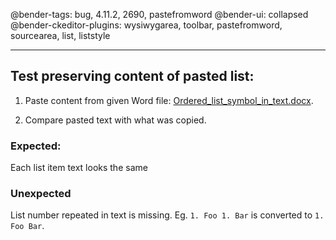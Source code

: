 @bender-tags: bug, 4.11.2, 2690, pastefromword
@bender-ui: collapsed
@bender-ckeditor-plugins: wysiwygarea, toolbar, pastefromword, sourcearea, list, liststyle

----

## Test preserving content of pasted list:

1. Paste content from given Word file:
 [Ordered_list_symbol_in_text.docx](../generated/_fixtures/Ordered_list_symbol_in_text/Ordered_list_symbol_in_text.docx).

1. Compare pasted text with what was copied.

### Expected:

Each list item text looks the same

### Unexpected

List number repeated in text is missing.
Eg. `1. Foo 1. Bar` is converted to `1. Foo Bar`.
